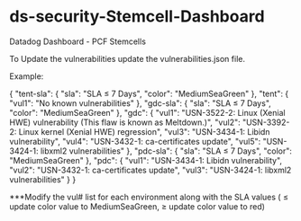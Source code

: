 # ds-security-Stemcell-Dashboard
Datadog Dashboard - PCF Stemcells

To Update the vulnerabilities update the vulnerabilities.json file.

Example:

{
  "tent-sla": {
    "sla": "SLA ≤ 7 Days",
    "color": "MediumSeaGreen"
  },
  "tent": {
    "vul1": "No known vulnerabilities"
  },
  "gdc-sla": {
    "sla": "SLA ≤ 7 Days",
    "color": "MediumSeaGreen"
  },
  "gdc": {
    "vul1": "USN-3522-2: Linux (Xenial HWE) vulnerability (This flaw is known as Meltdown.)",
    "vul2": "USN-3392-2: Linux kernel (Xenial HWE) regression",
    "vul3": "USN-3434-1: Libidn vulnerability",
    "vul4": "USN-3432-1: ca-certificates update",
    "vul5": "USN-3424-1: libxml2 vulnerabilities"
  },
  "pdc-sla": {
    "sla": "SLA ≤ 7 Days",
    "color": "MediumSeaGreen"
  },
  "pdc": {
    "vul1": "USN-3434-1: Libidn vulnerability",
    "vul2": "USN-3432-1: ca-certificates update",
    "vul3": "USN-3424-1: libxml2 vulnerabilities"
  }
}

***Modify the vul# list for each environment along with the SLA values ( ≤ update color value to MediumSeaGreen,  ≥ update color value to red)
